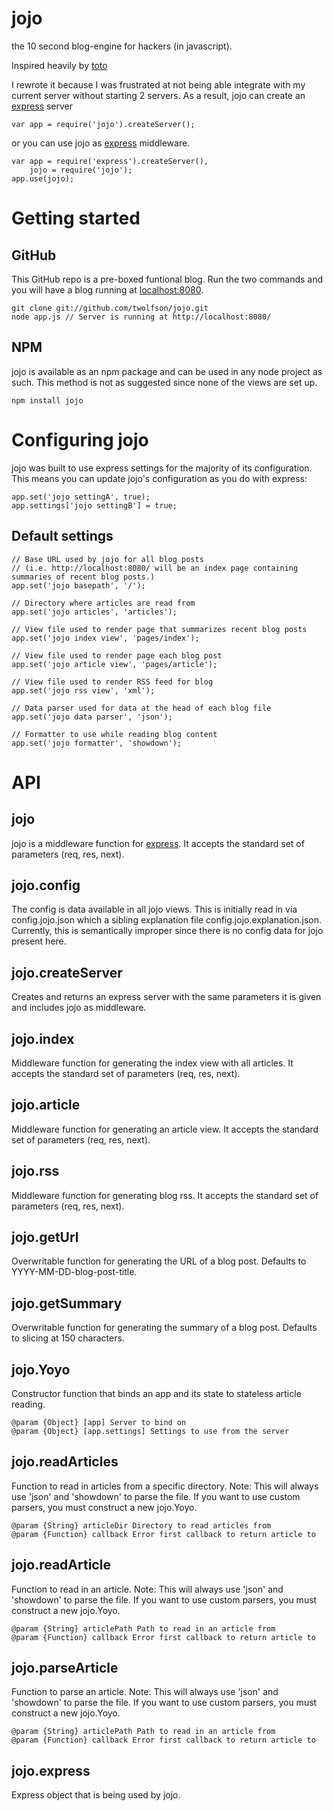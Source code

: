 jojo
====

the 10 second blog-engine for hackers (in javascript).

Inspired heavily by [toto](https://github.com/cloudhead/toto)

I rewrote it because I was frustrated at not being able integrate with my current server without starting 2 servers.
As a result, jojo can create an [express](http://expressjs.com/) server
```
var app = require('jojo').createServer();
```

or you can use jojo as [express](http://expressjs.com/) middleware.
```
var app = require('express').createServer(),
    jojo = require('jojo');
app.use(jojo);
```

Getting started
===============
GitHub
------
This GitHub repo is a pre-boxed funtional blog. Run the two commands and you will have a blog running at [localhost:8080](http://localhost:8080).
```
git clone git://github.com/twolfson/jojo.git
node app.js // Server is running at http://localhost:8080/
```

NPM
---
jojo is available as an npm package and can be used in any node project as such. This method is not as suggested since none of the views are set up.
```
npm install jojo
```

Configuring jojo
================
jojo was built to use express settings for the majority of its configuration. This means you can update jojo's configuration as you do with express:
```
app.set('jojo settingA', true);
app.settings['jojo settingB'] = true;
```

Default settings
----------------
```
// Base URL used by jojo for all blog posts
// (i.e. http://localhost:8080/ will be an index page containing summaries of recent blog posts.)
app.set('jojo basepath', '/');

// Directory where articles are read from
app.set('jojo articles', 'articles');

// View file used to render page that summarizes recent blog posts
app.set('jojo index view', 'pages/index');

// View file used to render page each blog post
app.set('jojo article view', 'pages/article');

// View file used to render RSS feed for blog
app.set('jojo rss view', 'xml');

// Data parser used for data at the head of each blog file
app.set('jojo data parser', 'json');

// Formatter to use while reading blog content
app.set('jojo formatter', 'showdown');
```

API
===
jojo
----
jojo is a middleware function for [express](http://expressjs.com/). It accepts the standard set of parameters (req, res, next).

jojo.config
-----------
The config is data available in all jojo views. This is initially read in via config.jojo.json which a sibling explanation file config.jojo.explanation.json.
Currently, this is semantically improper since there is no config data for jojo present here.

jojo.createServer
-----------------
Creates and returns an express server with the same parameters it is given and includes jojo as middleware. 

jojo.index
----------
Middleware function for generating the index view with all articles. It accepts the standard set of parameters (req, res, next).

jojo.article
----------
Middleware function for generating an article view. It accepts the standard set of parameters (req, res, next).

jojo.rss
----------
Middleware function for generating blog rss. It accepts the standard set of parameters (req, res, next).

jojo.getUrl
-----------
Overwritable function for generating the URL of a blog post. Defaults to YYYY-MM-DD-blog-post-title.

jojo.getSummary
-----------
Overwritable function for generating the summary of a blog post. Defaults to slicing at 150 characters.

jojo.Yoyo
---------
Constructor function that binds an app and its state to stateless article reading.
```
@param {Object} [app] Server to bind on
@param {Object} [app.settings] Settings to use from the server
```

jojo.readArticles
-----------
Function to read in articles from a specific directory. Note: This will always use 'json' and 'showdown' to parse the file. If you want to use custom parsers, you must construct a new jojo.Yoyo.
```
@param {String} articleDir Directory to read articles from
@param {Function} callback Error first callback to return article to
```

jojo.readArticle
-----------
Function to read in an article. Note: This will always use 'json' and 'showdown' to parse the file. If you want to use custom parsers, you must construct a new jojo.Yoyo.
```
@param {String} articlePath Path to read in an article from
@param {Function} callback Error first callback to return article to
```

jojo.parseArticle
-----------
Function to parse an article. Note: This will always use 'json' and 'showdown' to parse the file. If you want to use custom parsers, you must construct a new jojo.Yoyo.
```
@param {String} articlePath Path to read in an article from
@param {Function} callback Error first callback to return article to
```

jojo.express
------------
Express object that is being used by jojo.
